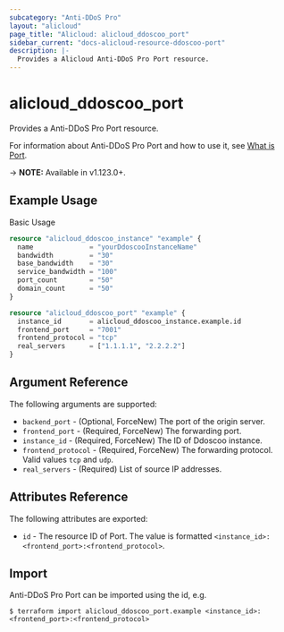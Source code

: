 ```yaml
---
subcategory: "Anti-DDoS Pro"
layout: "alicloud"
page_title: "Alicloud: alicloud_ddoscoo_port"
sidebar_current: "docs-alicloud-resource-ddoscoo-port"
description: |-
  Provides a Alicloud Anti-DDoS Pro Port resource.
---
```


# alicloud\_ddoscoo\_port

Provides a Anti-DDoS Pro Port resource.

For information about Anti-DDoS Pro Port and how to use it, see [What is Port](https://www.alibabacloud.com/help/en/doc-detail/157482.htm).

-> **NOTE:** Available in v1.123.0+.

## Example Usage

Basic Usage

```terraform
resource "alicloud_ddoscoo_instance" "example" {
  name              = "yourDdoscooInstanceName"
  bandwidth         = "30"
  base_bandwidth    = "30"
  service_bandwidth = "100"
  port_count        = "50"
  domain_count      = "50"
}

resource "alicloud_ddoscoo_port" "example" {
  instance_id       = alicloud_ddoscoo_instance.example.id
  frontend_port     = "7001"
  frontend_protocol = "tcp"
  real_servers      = ["1.1.1.1", "2.2.2.2"]
}

```

## Argument Reference

The following arguments are supported:

* `backend_port` - (Optional, ForceNew) The port of the origin server.
* `frontend_port` - (Required, ForceNew) The forwarding port.
* `instance_id` - (Required, ForceNew) The ID of Ddoscoo instance.
* `frontend_protocol` - (Required, ForceNew) The forwarding protocol. Valid values `tcp` and `udp`.
* `real_servers` - (Required) List of source IP addresses.

## Attributes Reference

The following attributes are exported:

* `id` - The resource ID of Port. The value is formatted `<instance_id>:<frontend_port>:<frontend_protocol>`.

## Import

Anti-DDoS Pro Port can be imported using the id, e.g.

```
$ terraform import alicloud_ddoscoo_port.example <instance_id>:<frontend_port>:<frontend_protocol>
```
